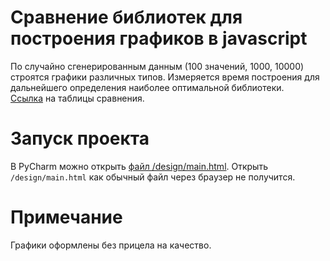 # Сравнение библиотек для построения графиков в javascript
По случайно сгенерированным данным (100 значений, 1000, 10000) строятся графики различных типов. Измеряется время построения
для дальнейшего определения наиболее оптимальной библиотеки.<br>
[Ссылка](https://docs.google.com/spreadsheets/d/1AGRRAxg_FSaW0N-SwlE21lN2aLQ61Hln8vmEJI-CYXU/edit?usp=sharing) на таблицы сравнения.
# Запуск проекта
В PyCharm можно открыть [файл /design/main.html](https://github.com/petiayko/js_lib_cmp/blob/master/design/main.html).
Открыть `/design/main.html` как обычный файл через браузер не получится. 
# Примечание
Графики оформлены без прицела на качество.